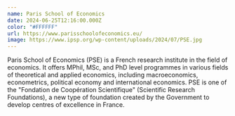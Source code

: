 ```yaml
---
name: Paris School of Economics
date: 2024-06-25T12:16:00.000Z
color: "#FFFFFF"
url: https://www.parisschoolofeconomics.eu/
image: https://www.ipsp.org/wp-content/uploads/2024/07/PSE.jpg
---
```

Paris School of Economics (PSE) is a French research institute in the field of economics. It offers MPhil, MSc, and PhD level programmes in various fields of theoretical and applied economics, including macroeconomics, econometrics, political economy and international economics. PSE is one of the "Fondation de Coopération Scientifique" (Scientific Research Foundations), a new type of foundation created by the Government to develop centres of excellence in France.
